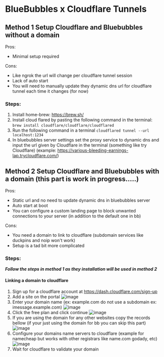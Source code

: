 # BlueBubbles x Cloudflare Tunnels

## Method 1 Setup Cloudflare and Bluebubbles without a domain

Pros:

- Minimal setup required

Cons:

- Like ngrok the url will change per cloudflare tunnel session
- Lack of auto start
- You will need to manually update they dynamic dns url for cloudflare tunnel each time it changes (for now)

### Steps:

1. Install home-brew: https://brew.sh/  
2. Install cloud flared by pasting the following command in the terminal: `brew install cloudflare/cloudflare/cloudflared ` 
3. Run the following command in a terminal `cloudflared tunnel --url localhost:1234 ` 
4. In bluebubbles server settings set the proxy service to dynamic dns and input the url given by Cloudflare in the terminal (something like try Cloudflare) (example:  https://various-bleeding-earnings-lap.trycloudflare.com/) 

## Method 2 Setup Cloudflare and Bluebubbles with a domain (this part is work in progress.....)

Pros:

- Static url and no need to update dynamic dns in bluebubbles server
- Auto start at boot
- You can configure a custom landing page to block unwanted connections to your server (in addition to the default one in bb)

Cons:

- You need a domain to link to cloudflare (subdomain services like duckpins and noip won't work)
- Setup is a tad bit more complicated



### Steps:

***Follow the steps in method 1 as they installation will be used in method 2***

#### Linking a domain to cloudflare
1. Sign up for a cloudflare account at https://dash.cloudflare.com/sign-up
2. Add a site on the portal ![image](https://user-images.githubusercontent.com/30292597/141693392-96d2261d-a584-4253-83d2-e54e0b7a254c.png)
3. Enter your domain name (ex: example.com do not use a subdomain ex: imessage.example.com) ![image](https://user-images.githubusercontent.com/30292597/141693431-a52e9e6c-b237-4426-8a57-058b332b4a6e.png)
4. Click the free plan and click continue ![image](https://user-images.githubusercontent.com/30292597/141693453-8bf7d912-a4b3-44fc-8e2b-0d86f4072323.png)
5. If you are using the domain for any other websites copy the records bellow (if your just using the domain for bb you can skip this part) ![image](https://user-images.githubusercontent.com/30292597/141693551-3e8ac824-0470-451b-bf0f-df5ea47cf85f.png)
6. Configure your domains name servers to cloudflare (example for namecheap but works with other registrars like name.com godady, etc) ![image](https://user-images.githubusercontent.com/30292597/141693587-a98f9483-3652-4a03-9bb8-1a0cf3bbf3c5.png)
7. Wait for cloudflare to validate your domain



